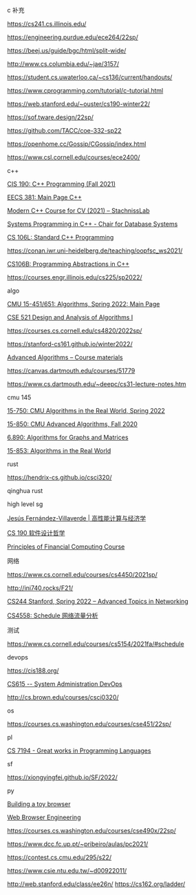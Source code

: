 c 补充

https://cs241.cs.illinois.edu/

https://engineering.purdue.edu/ece264/22sp/

https://beej.us/guide/bgc/html/split-wide/

http://www.cs.columbia.edu/~jae/3157/



https://student.cs.uwaterloo.ca/~cs136/current/handouts/

https://www.cprogramming.com/tutorial/c-tutorial.html

https://web.stanford.edu/~ouster/cs190-winter22/

https://sof.tware.design/22sp/



https://github.com/TACC/coe-332-sp22

https://openhome.cc/Gossip/CGossip/index.html



https://www.csl.cornell.edu/courses/ece2400/

c++ 

[CIS 190: C++ Programming (Fall 2021)](https://www.seas.upenn.edu/~cis190/)



[EECS 381: Main Page C++](http://websites.umich.edu/~eecs381/)



[Modern C++ Course for CV (2021) – StachnissLab](https://www.ipb.uni-bonn.de/teaching/cpp-2021/)

[Systems Programming in C++ - Chair for Database Systems](http://db.in.tum.de/teaching/ss22/c++praktikum/?lang=en)

[CS 106L: Standard C++ Programming](https://web.stanford.edu/class/cs106l/)

https://conan.iwr.uni-heidelberg.de/teaching/oopfsc_ws2021/

[CS106B: Programming Abstractions in C++](https://web.stanford.edu/class/archive/cs/cs106b/cs106b.1214/)

https://courses.engr.illinois.edu/cs225/sp2022/



algo

[CMU 15-451/651: Algorithms, Spring 2022: Main Page](https://www.cs.cmu.edu/~15451-s22/)



[CSE 521 Design and Analysis of Algorithms I](https://courses.cs.washington.edu/courses/cse521/21au/)



https://courses.cs.cornell.edu/cs4820/2022sp/



https://stanford-cs161.github.io/winter2022/



[ Advanced Algorithms – Course materials](https://www.cl.cam.ac.uk/teaching/2021/AdvAlgo/materials.html)



https://canvas.dartmouth.edu/courses/51779



https://www.cs.dartmouth.edu/~deepc/cs31-lecture-notes.htm

cmu 145



[15-750: CMU Algorithms in the Real World, Spring 2022](https://www.cs.cmu.edu/~15750/)

[15-850: CMU Advanced Algorithms, Fall 2020](http://www.cs.cmu.edu/~15850/)

[6.890: Algorithms for Graphs and Matrices](https://people.csail.mit.edu/virgi/6.890/)

[15-853: Algorithms in the Real World](https://www.cs.cmu.edu/afs/cs/project/pscico-guyb/realworld/www/)



rust



https://hendrix-cs.github.io/csci320/

qinghua rust





high level sg

[Jesús Fernández-Villaverde | 高性能计算与经济学](https://www.sas.upenn.edu/~jesusfv/)

[CS 190 软件设计哲学](https://web.stanford.edu/~ouster/cs190-winter22/)

[Principles of Financial Computing Course](https://www.csie.ntu.edu.tw/~lyuu/finance1.html)



网络

https://www.cs.cornell.edu/courses/cs4450/2021sp/

http://ini740.rocks/F21/



[CS244 Stanford, Spring 2022 – Advanced Topics in Networking](https://2022-cs244.github.io/)



[CS4558: Schedule 网络流量分析](https://tancad.net/courses/CS4558/AY2021-Q1/schedule.php)



测试

https://www.cs.cornell.edu/courses/cs5154/2021fa/#schedule



devops

https://cis188.org/

[CS615 -- System Administration DevOps](https://stevens.netmeister.org/615/)



http://cs.brown.edu/courses/csci0320/



os

https://courses.cs.washington.edu/courses/cse451/22sp/



pl

[CS 7194 - Great works in Programming Languages](https://www.cs.cornell.edu/courses/cs7194/2019sp/)

sf

https://xiongyingfei.github.io/SF/2022/



py

[Building a toy browser](https://shuheikagawa.com/blog/2022/06/03/toy-browser/)

[Web Browser Engineering](https://browser.engineering/)

https://courses.cs.washington.edu/courses/cse490x/22sp/



https://www.dcc.fc.up.pt/~pribeiro/aulas/pc2021/

https://contest.cs.cmu.edu/295/s22/



https://www.csie.ntu.edu.tw/~d00922011/

http://web.stanford.edu/class/ee26n/
https://cs162.org/ladder/


